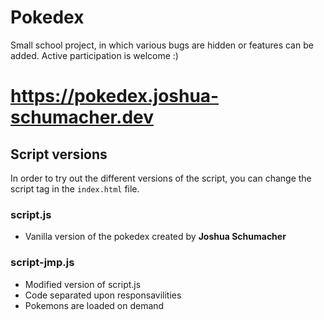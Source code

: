 # Pokedex

Small school project, in which various bugs are hidden or features can be added. Active participation is welcome :)

# https://pokedex.joshua-schumacher.dev

## Script versions

In order to try out the different versions of the script, you can change the script tag in the `index.html` file.

### script.js

- Vanilla version of the pokedex created by **Joshua Schumacher**

### script-jmp.js

- Modified version of script.js
- Code separated upon responsavilities
- Pokemons are loaded on demand
